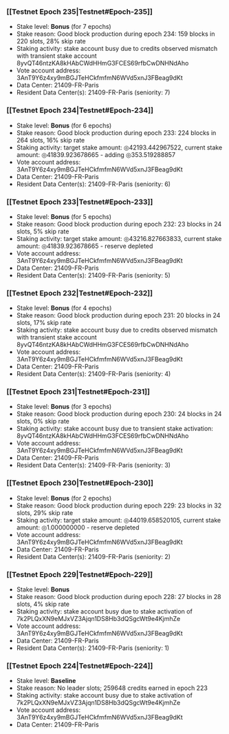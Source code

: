 ### [[Testnet Epoch 235|Testnet#Epoch-235]]
* Stake level: **Bonus** (for 7 epochs)
* Stake reason: Good block production during epoch 234: 159 blocks in 220 slots, 28% skip rate
* Staking activity: stake account busy due to credits observed mismatch with transient stake account 8yvQT46ntzKA8kHAbCWdHHmG3FCES69rfbCwDNHNdAho
* Vote account address: 3AnT9Y6z4xy9mBGJTeHCkfmfmN6WVd5xnJ3FBeag9dKt
* Data Center: 21409-FR-Paris
* Resident Data Center(s): 21409-FR-Paris (seniority: 7)
### [[Testnet Epoch 234|Testnet#Epoch-234]]
* Stake level: **Bonus** (for 6 epochs)
* Stake reason: Good block production during epoch 233: 224 blocks in 264 slots, 16% skip rate
* Staking activity: target stake amount: ◎42193.442967522, current stake amount: ◎41839.923678665 - adding ◎353.519288857
* Vote account address: 3AnT9Y6z4xy9mBGJTeHCkfmfmN6WVd5xnJ3FBeag9dKt
* Data Center: 21409-FR-Paris
* Resident Data Center(s): 21409-FR-Paris (seniority: 6)
### [[Testnet Epoch 233|Testnet#Epoch-233]]
* Stake level: **Bonus** (for 5 epochs)
* Stake reason: Good block production during epoch 232: 23 blocks in 24 slots, 5% skip rate
* Staking activity: target stake amount: ◎43216.827663833, current stake amount: ◎41839.923678665 - reserve depleted
* Vote account address: 3AnT9Y6z4xy9mBGJTeHCkfmfmN6WVd5xnJ3FBeag9dKt
* Data Center: 21409-FR-Paris
* Resident Data Center(s): 21409-FR-Paris (seniority: 5)
### [[Testnet Epoch 232|Testnet#Epoch-232]]
* Stake level: **Bonus** (for 4 epochs)
* Stake reason: Good block production during epoch 231: 20 blocks in 24 slots, 17% skip rate
* Staking activity: stake account busy due to credits observed mismatch with transient stake account 8yvQT46ntzKA8kHAbCWdHHmG3FCES69rfbCwDNHNdAho
* Vote account address: 3AnT9Y6z4xy9mBGJTeHCkfmfmN6WVd5xnJ3FBeag9dKt
* Data Center: 21409-FR-Paris
* Resident Data Center(s): 21409-FR-Paris (seniority: 4)
### [[Testnet Epoch 231|Testnet#Epoch-231]]
* Stake level: **Bonus** (for 3 epochs)
* Stake reason: Good block production during epoch 230: 24 blocks in 24 slots, 0% skip rate
* Staking activity: stake account busy due to transient stake activation: 8yvQT46ntzKA8kHAbCWdHHmG3FCES69rfbCwDNHNdAho
* Vote account address: 3AnT9Y6z4xy9mBGJTeHCkfmfmN6WVd5xnJ3FBeag9dKt
* Data Center: 21409-FR-Paris
* Resident Data Center(s): 21409-FR-Paris (seniority: 3)
### [[Testnet Epoch 230|Testnet#Epoch-230]]
* Stake level: **Bonus** (for 2 epochs)
* Stake reason: Good block production during epoch 229: 23 blocks in 32 slots, 29% skip rate
* Staking activity: target stake amount: ◎44019.658520105, current stake amount: ◎1.000000000 - reserve depleted
* Vote account address: 3AnT9Y6z4xy9mBGJTeHCkfmfmN6WVd5xnJ3FBeag9dKt
* Data Center: 21409-FR-Paris
* Resident Data Center(s): 21409-FR-Paris (seniority: 2)
### [[Testnet Epoch 229|Testnet#Epoch-229]]
* Stake level: **Bonus**
* Stake reason: Good block production during epoch 228: 27 blocks in 28 slots, 4% skip rate
* Staking activity: stake account busy due to stake activation of 7k2PLQxXN9eMJxVZ3Ajqn1DS8Hb3dQSgcWt9e4KjmhZe
* Vote account address: 3AnT9Y6z4xy9mBGJTeHCkfmfmN6WVd5xnJ3FBeag9dKt
* Data Center: 21409-FR-Paris
* Resident Data Center(s): 21409-FR-Paris (seniority: 1)
### [[Testnet Epoch 224|Testnet#Epoch-224]]
* Stake level: **Baseline**
* Stake reason: No leader slots; 259648 credits earned in epoch 223
* Staking activity: stake account busy due to stake activation of 7k2PLQxXN9eMJxVZ3Ajqn1DS8Hb3dQSgcWt9e4KjmhZe
* Vote account address: 3AnT9Y6z4xy9mBGJTeHCkfmfmN6WVd5xnJ3FBeag9dKt
* Data Center: 21409-FR-Paris